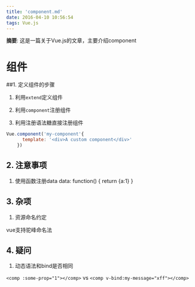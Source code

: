 ```yaml
---
title: 'component.md'
date: 2016-04-10 10:56:54
tags: Vue.js
---
```


__摘要__: 这是一篇关于Vue.js的文章，主要介绍component
<!-- more -->
组件
===

##1. 定义组件的步骤

1. 利用`extend`定义组件
2. 利用`component`注册组件

1. 利用注册语法糖直接注册组件
```js
Vue.component('my-component'{
      template: '<div>A custom component</div>'
    })
```

## 2. 注意事项

1. 使用函数注册data
    data: function() { return {a:1} }

## 3. 杂项

1. 资源命名约定

vue支持驼峰命名法

## 4. 疑问

1. 动态语法和bind是否相同

`<comp :some-prop="1"></comp>` vs `<comp v-bind:my-message="xff"></comp>`
